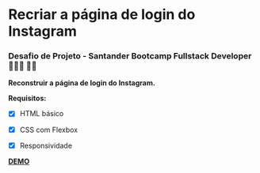 # Recriar a página de login do Instagram 
### Desafio de Projeto - Santander Bootcamp Fullstack Developer 🚀🚀🚀 👩‍💻

**Reconstruir a página de login do Instagram.**

**Requisitos:**
- [x] HTML básico
- [x] CSS com Flexbox
- [x] Responsividade


<a href="https://conceicao-peres.github.io/recriar-pagina-login-Instagram/" target="_blank"> **DEMO** </a>
